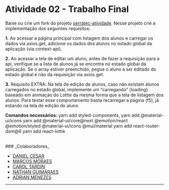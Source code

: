 # Atividade 02 - Trabalho Final

Baixe ou crie um fork do projeto [serratec-atividade](https://github.com/YagoAzevedo/serratec-atividade).
Nesse projeto crie a implementação
dos seguintes requisitos:

**1.** Ao acessar a página principal com listagem dos alunos e carregar os dados via
axios.get, adicione os dados dos alunos no estado global da aplicação (via
context-api).

**2.** Ao acessar a tela de editar um aluno, antes de fazer a requisição para a api,
verifique se a lista de alunos já se encontra no estado global da aplicação. Se o
array estiver preenchido, pegue o aluno a ser editado do estado global e não da
requisição via axios.get.

**3.** Requisito EXTRA: Na tela de edição de alunos, caso não existam alunos
carregados no estado global, implemente um “carregando” (loading) baseado em
animação do Lottie da mesma forma que a tela de listagem dos alunos. Para testar
esse comportamento basta recarregar a página (f5), já estando na tela de edição do
aluno.

**Comandos necessários:** 
yarn add styled-components,
yarn add @material-ui/icons
yarn add @material-ui/core@next @emotion/react @emotion/styled @material-ui/icons @mui/material
yarn add react-router-dom@6
yarn add react-lottie

<br>
### _Colaboradores_

- [DANIEL CESAR](https://github.com/danielcsar)
- [MARCOS MORAES](https://github.com/marcosmoraesnf)
- [CAROL TARDIN](https://github.com/caroltardin)
- [NATHAN GUIMÃRAES](https://github.com/nathan-guimaraes)
- [ADRIAN MENEZES](https://github.com/AdrianMSilva)

---
